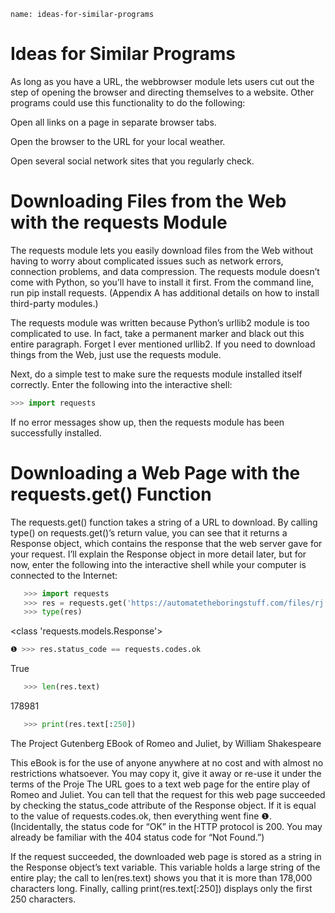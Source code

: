 ```ngMeta
name: ideas-for-similar-programs
```
# Ideas for Similar Programs
As long as you have a URL, the webbrowser module lets users cut out the step of opening the browser and directing themselves to a website. Other programs could use this functionality to do the following:

Open all links on a page in separate browser tabs.

Open the browser to the URL for your local weather.

Open several social network sites that you regularly check.

# Downloading Files from the Web with the requests Module
The requests module lets you easily download files from the Web without having to worry about complicated issues such as network errors, connection problems, and data compression. The requests module doesn’t come with Python, so you’ll have to install it first. From the command line, run pip install requests. (Appendix A has additional details on how to install third-party modules.)

The requests module was written because Python’s urllib2 module is too complicated to use. In fact, take a permanent marker and black out this entire paragraph. Forget I ever mentioned urllib2. If you need to download things from the Web, just use the requests module.

Next, do a simple test to make sure the requests module installed itself correctly. Enter the following into the interactive shell:

```python
>>> import requests
```
If no error messages show up, then the requests module has been successfully installed.

# Downloading a Web Page with the requests.get() Function
The requests.get() function takes a string of a URL to download. By calling type() on requests.get()’s return value, you can see that it returns a Response object, which contains the response that the web server gave for your request. I’ll explain the Response object in more detail later, but for now, enter the following into the interactive shell while your computer is connected to the Internet:

```python
   >>> import requests
   >>> res = requests.get('https://automatetheboringstuff.com/files/rj.txt')
   >>> type(res)
```
   <class 'requests.models.Response'>
```python
❶ >>> res.status_code == requests.codes.ok
```
   True
```python
   >>> len(res.text)
```
   178981
```python
   >>> print(res.text[:250])
```
   The Project Gutenberg EBook of Romeo and Juliet, by William Shakespeare

   This eBook is for the use of anyone anywhere at no cost and with
   almost no restrictions whatsoever. You may copy it, give it away or
   re-use it under the terms of the Proje
The URL goes to a text web page for the entire play of Romeo and Juliet. You can tell that the request for this web page succeeded by checking the status_code attribute of the Response object. If it is equal to the value of requests.codes.ok, then everything went fine ❶. (Incidentally, the status code for “OK” in the HTTP protocol is 200. You may already be familiar with the 404 status code for “Not Found.”)

If the request succeeded, the downloaded web page is stored as a string in the Response object’s text variable. This variable holds a large string of the entire play; the call to len(res.text) shows you that it is more than 178,000 characters long. Finally, calling print(res.text[:250]) displays only the first 250 characters.

